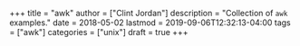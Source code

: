 +++
title = "awk"
author = ["Clint Jordan"]
description = "Collection of `awk` examples."
date = 2018-05-02
lastmod = 2019-09-06T12:32:13-04:00
tags = ["awk"]
categories = ["unix"]
draft = true
+++
